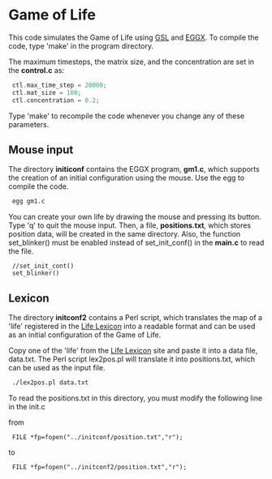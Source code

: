 
# Game of Life

This code simulates the Game of Life using [GSL](https://www.gnu.org/software/gsl/) and [EGGX](https://www.ir.isas.jaxa.jp/~cyamauch/eggx_procall/index.html). To compile the code, type 'make' in the program directory.

The maximum timesteps, the matrix size, and the concentration are set in the **control.c** as:

``` c
 ctl.max_time_step = 20000;
 ctl.mat_size = 100;
 ctl.concentration = 0.2;  
```

Type 'make' to recompile the code whenever you change any of these parameters.

## Mouse input

The directory **initiconf** contains the EGGX program, **gm1.c**, which supports the creation of an initial configuration using the mouse. Use the egg to compile the code.

``` bash {.copy}
 egg gm1.c
```

You can create your own life by drawing the mouse and pressing its button. Type 'q' to quit the mouse input. Then, a file, **positions.txt**, which stores position data, will be created in the same directory. Also, the function set_blinker() must be enabled instead of set_init_conf() in the **main.c** to read the file.

```
 //set_init_cont()
 set_blinker()
```

## Lexicon

The directory **initconf2** contains a Perl script, which translates the map of a 'life' registered in the [Life Lexicon](http://www.radicaleye.com/lifepage/lexicon.html) into a readable format and can be used as an initial configuration of the Game of Life.

Copy one of the 'life' from the [Life Lexicon](http://www.radicaleye.com/lifepage/lexicon.html) site and paste it into a data file, data.txt. The Perl script lex2pos.pl will translate it into positions.txt, which can be used as the input file.

``` bash
 ./lex2pos.pl data.txt
```

To read the positions.txt in this directory, you must modify the following line in the init.c

from

```
 FILE *fp=fopen("../initconf/position.txt","r");
```

to

```
 FILE *fp=fopen("../initconf2/position.txt","r");
```
